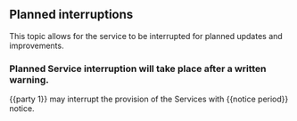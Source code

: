 ## Planned interruptions

This topic allows for the service to be interrupted for planned updates and improvements.

### Planned Service interruption will take place after a written warning.

{{party 1}} may interrupt the provision of the Services with {{notice period}} notice.
